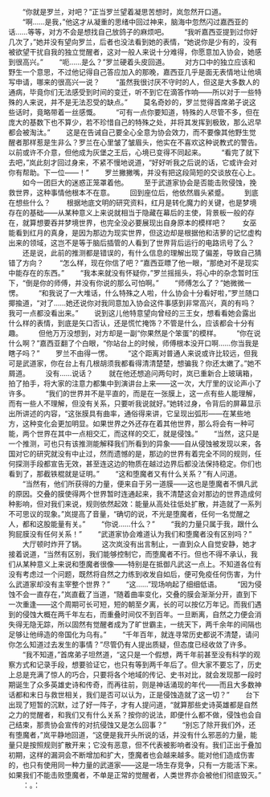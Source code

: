 　　“你就是罗兰，对吧？”正当罗兰望着凝思苦想时，岚忽然开口道。
　　“啊……是我，”他这才从凝重的思绪中回过神来，脑海中忽然闪过嘉西亚的话……等等，对方不会是想找自己放鸽子的麻烦吧。
　　“我听嘉西亚提到过你好几次了，”她并没有望向罗兰，后者也没法看到她的表情，“她说你是少有的，没有被欲望干扰自我的独立觉醒者，这对一般人来说十分难得，你愿意加入协会，她感到很高兴。”
　　“呃……是么？”罗兰硬着头皮回道。
　　对方口中的独立应该和野生一个意思，不过他记得自己答应加入的那晚，嘉西亚几乎是面无表情地让他填写申请，哪来的很高兴一说？
　　“虽然我很讨厌不守时的人，但这是大多数人的通病，毕竟你们无法感受到时间的变迁，听不到它在滴答作响——所以对于一些特殊的人来说，并不是无法忍受的缺点。”
　　莫名奇妙的，罗兰觉得首席弟子说这些话时，竟略带着一丝感慨。
　　“可有一点你要知道，特殊的人尽管不多，但在庞大的基数下也不算少，若不珍惜自己的特殊之处，并将其发挥到极致，那么迟早都会被淘汰。”
　　这是在告诫自己要全心全意为协会效力，而不要像其他野生觉醒者那样惹是生非么？罗兰在心里皱了皱眉头，他实在不喜欢这种说教式的警告。以前或许不介意，但他成为灰堡之王后，心境已变得不同起来。
　　“看完了就下去吧，”岚此刻才回过身来，不紧不慢地说道，“好好听我之后说的话，它或许会对你有帮助。下一位——！”
　　罗兰撇撇嘴，并没有把这段简短的交谈放在心上。
　　如今一团巨大的迷惑正笼罩着他。
　　至于武道家协会是否能击败侵蚀，挽救世界，这种事情他根本不在意。
　　回到座位后，他依然眉头紧蹙。
　　到底在想些什么？
　　根据地底文明的研究资料，红月是转化魔力的关键，也是梦境存在的基础——从某种意义上来说就相当于隐藏在幕后的主使，背景板一般的存在，就算想要吞并梦境世界，也完全没必要展现出自身原本的模样吧？
　　女巫能看到红月的真身，是因为那边为现实世界，但这边却是根据他和洁萝的记忆虚构出来的领域，这岂不是等于脑后插管的人看到了世界背后运行的电路讯号了么？
　　还是说，此前的推测都是错误的，有什么信息的理解出现了偏差，导致自己猜错了方向？
　　“怎么样，现在你信了吧？”嘉西亚瞟了他一眼，“那绝对不是现实中能存在的东西。”
　　“我本来就没有怀疑你，”罗兰摇摇头，将心中的杂念暂时压下，“倒是你的师傅，并没有你说的那么可怕啊。”
　　“师傅怎么了？”她微微一愣。
　　“和我说了一大堆话，什么特殊之人啦，什么协会十分看好啦，”罗兰随口揶揄道，“对了……她还说你对我同意加入协会这件事感到非常高兴，真的有吗？我可一点都没看出来。”
　　说到这儿他特意望向曾经的三王女，想看看她会露出什么样的表情，到底是矢口否认，还是慌忙掩饰？不管是什么，应该都会十分有趣。
　　但他万万没想到，对方却是一副“你果然是个笨蛋”的模样。
　　“你在说什么啊？”嘉西亚翻了个白眼，“你站台上的时候，师傅根本没开口啊……你当我是瞎子吗？”
　　罗兰不由得一愣。
　　“这个距离对普通人来说或许比较远，但我可是武道家，你在台上有几根胡须我都看得清清楚楚，想骗我？你还太嫩了。”她不屑道。
　　没有……说话？
　　就在他还想追问两句时，岚已重新合上玻璃箱，拍了拍手，将大家的注意力都集中到演讲台上来——这一次，大厅里的议论声小了许多。
　　“我们的世界并不是平直的，而是在一张膜上，这一点有些人能理解，而有一些人不理解，但没有关系，只要听我说就好。”她转过身，令背后的屏幕显示出所讲述的内容，“这张膜具有曲率，通俗得来讲，它呈现出弧形——在某些地方，这种变化会更加明显。如果世界之外还存在着其他世界，那么将会有一种可能，两个世界在其中一点相交汇，而这样的交汇，就是侵蚀。”
　　“当然，这只是一个推测，可也只有该推测能解释我们所看到的异象——自从侵蚀被发现以来，各国对它的研究就没有中止过，然而遗憾的是，那边的世界有着完全不同的规则，任何探测手段都宣告无效，甚至连这边的物质在越过边界后都没法保持稳定。你们也看到了，那截铁棍就是证明。”
　　“这和堕魔者又有什么关系？”有人问道。
　　“当然有，他们所获得的力量，便来自于另一道膜——这也是堕魔者不惧凡武的原因。交叠的膜使得两个世界暂时连通起来，我不清楚这会对那边的世界造成何种影响，但对我们来说，规则依然起效：能量从高处往低处扩散，并造就了一系列不可思议的现象。”岚提高了音量，“确切的说，不光是堕魔者，任何一名觉醒之人，都和这股能量有关。”
　　“你说……什么？”
　　“我的力量只属于我，跟什么狗屁膜没有任何关系！”
　　“武道家协会难道认为我们和堕魔者没有区别吗？”
　　大厅顿时炸开了锅。
　　这次岚没有出言制止，一直到众人自觉安静，她才接着说道，“当然有区别，我们能够控制它，而堕魔者不行。但也不得不承认，我们从某种意义上来说和堕魔者很像——特别是在抵御凡武这一点上。不知道各位有没有考虑过一个问题，既然将自然之力练到收发自如后，便可免疫任何伤害，为什么武道家却没有主宰整个世界？”
　　“这……”现场响起了细细低语。
　　“因为侵蚀不会一直存在，”岚直截了当道，“随着曲率变化，交叠的膜会渐渐分开，直到下一次重逢——这个周期可长可短，短的朝至夕离，长的可以按亿万年记。而我们遇到的侵蚀大概在两千年左右，而重叠时间仅不到百年。一旦断离，自然之力便会消失得无隐无踪，所以固然有觉醒者成为了旷世霸主，一统天下，两千余年的间隔也足够让他缔造的帝国化为乌有。”
　　“千年百年，就连寻常历史都说不清楚，请问你怎么知道过去发生的事情？”尽管仍有人提出质疑，但态度已经收敛了许多。
　　“我不知道，”首席弟子坦然道，“这只是一个假想，两千年前甚至没有科学的观察方式和记录手段，想要验证它，也只有等到两千年后了。但大家不要忘了，历史上总是充满了惊人的巧合，只要将各个地域的传记、史书对比，就会发现那一段时期诞生了众多英雄史诗和传奇，而再往前，则是神话涌现的年代——而且大多数神话都和末日与救世相关，我们是否可以认为，正是侵蚀造就了这一切？”
　　台下出现了短暂的沉默，过了好一阵子，才有人提问道，“就算那些史诗英雄都是自然之力的觉醒者，和我们又有什么关系？按你的说法，即便什么都不做，侵蚀也会自己结束，那贵协会宣传的对抗侵蚀又是怎么回事？”
　　“别忘了除开我们外，还有堕魔者，”岚平静地回道，“这便是我开头所说的话，并没有什么邪恶的力量，能量只是按照规则扩散开来；它没有恶意，但不代表被影响者没有。我们正出于叠加初期，这样的漏洞会不断增加和扩大，堕魔者也会越来越多。能对他们造成伤害的，也只有使用同一种力量的武道家——这是一场生存竞争，只有一方能活下来。如果我们不能击败堕魔者，不单是正常的觉醒者，人类世界亦会被他们彻底毁灭。”
　　：。：